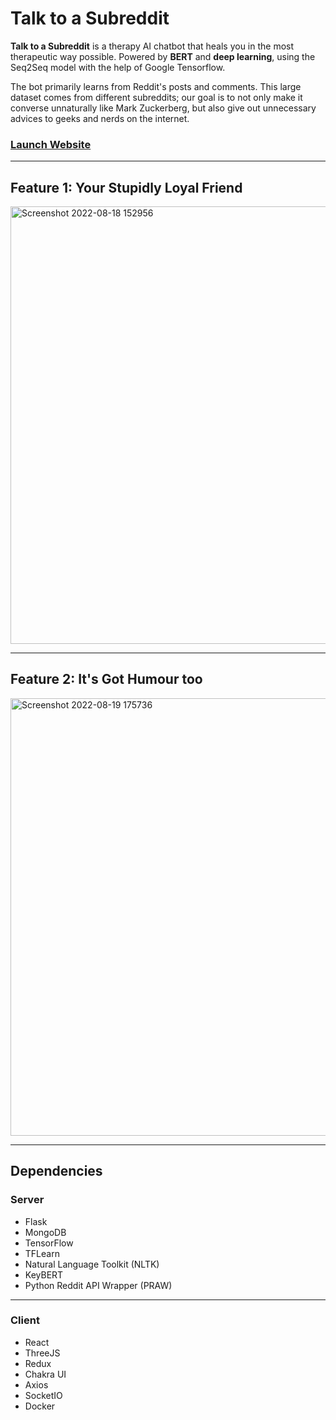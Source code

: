 # Talk to a Subreddit
**Talk to a Subreddit** is a therapy AI chatbot that heals you in the most therapeutic way possible. Powered by **BERT** and **deep learning**, using the Seq2Seq model with the help of Google Tensorflow.

The bot primarily learns from Reddit's posts and comments. This large dataset comes from different subreddits; our goal is to not only make it converse unnaturally like Mark Zuckerberg, but also give out unnecessary advices to geeks and nerds on the internet.

### [Launch Website](https://heybuddybot.herokuapp.com)

---

## Feature 1: Your Stupidly Loyal Friend

<img width="700" alt="Screenshot 2022-08-18 152956" src="https://user-images.githubusercontent.com/35755386/185309748-65b4ab55-7615-45f4-a49e-a0ac77175223.png">

---

## Feature 2: It's Got Humour too

<img width="700" alt="Screenshot 2022-08-19 175736" src="https://user-images.githubusercontent.com/35755386/185584007-96193212-fe92-4b96-8aeb-1f2868b57e91.png">

---

## Dependencies

### Server

- Flask
- MongoDB
- TensorFlow
- TFLearn
- Natural Language Toolkit (NLTK)
- KeyBERT
- Python Reddit API Wrapper (PRAW)

---

### Client

- React
- ThreeJS
- Redux
- Chakra UI
- Axios
- SocketIO
- Docker
